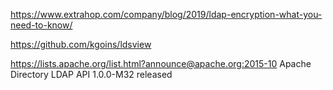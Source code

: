 https://www.extrahop.com/company/blog/2019/ldap-encryption-what-you-need-to-know/

https://github.com/kgoins/ldsview



https://lists.apache.org/list.html?announce@apache.org:2015-10 Apache Directory LDAP API 1.0.0-M32 released